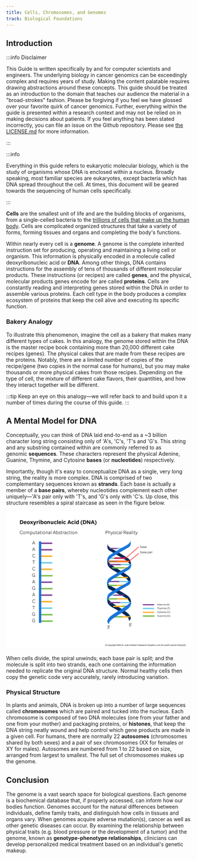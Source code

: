 ```yaml
---
title: Cells, Chromosomes, and Genomes
track: Biological Foundations
---
```


## Introduction

:::info Disclaimer

This Guide is written specifically by and for computer scientists and
engineers. The underlying biology in cancer genomics can be exceedingly complex
and requires years of study. Making the content palatable requires drawing
abstractions around these concepts. This guide should be treated as an
introduction to the domain that teaches our audience the material in a
"broad-strokes" fashion. Please be forgiving if you feel we have glossed over
your favorite quirk of cancer genomics. Further, everything within the guide is
presented within a research context and may not be relied on in making decisions
about patients. If you feel anything has been stated incorrectly, you can file
an issue on the Github repository. Please see [the LICENSE.md](https://github.com/stjude/learngenomics.dev/blob/main/LICENSE.md)
for more information.

:::

:::info

Everything in this guide refers to eukaryotic molecular biology, which is the
study of organisms whose DNA is enclosed within a nucleus. Broadly speaking,
most familiar species are eukaryotes, except bacteria which has DNA spread
throughout the cell. At times, this document will be geared towards the
sequencing of human cells specifically.

:::

**Cells** are the smallest unit of life and are the building blocks of organisms, from a
single-celled bacteria to the [trillions of cells that make up the human
body](https://journals.plos.org/plosbiology/article?id=10.1371/journal.pbio.1002533).
Cells are complicated organized structures that take a variety of forms, forming tissues
and organs and completing the body's functions.

Within nearly every cell is a **genome**. A genome is the complete inherited instruction
set for producing, operating and maintaining a living cell or organism. This information
is physically encoded in a molecule called deoxyribonucleic acid or **DNA**. Among other
things, DNA contains instructions for the assembly of tens of thousands of different
molecular products. These instructions (or recipes) are called **genes**, and the
physical, molecular products genes encode for are called **proteins**. Cells are
constantly reading and interpreting genes stored within the DNA in order to assemble
various proteins. Each cell type in the body produces a complex ecosystem of proteins
that keep the cell alive and executing its specific function.

### Bakery Analogy

To illustrate this phenomenon, imagine the cell as a bakery that makes many different
types of cakes. In this analogy, the genome stored within the DNA is the master recipe
book containing more than 20,000 different cake recipes (genes). The physical cakes that
are made from these recipes are the proteins. Notably, there are a limited number of
copies of the recipe/gene (two copies in the normal case for humans), but you may make
thousands or more physical cakes from those recipes. Depending on the type of cell, the
mixture of different cake flavors, their quantities, and how they interact together will
be different.

:::tip
Keep an eye on this analogy—we will refer back to and build upon it a number of times
during the course of this guide.
:::

## A Mental Model for DNA 

Conceptually, you can think of DNA laid end-to-end as a ~3 billion character long string
consisting only of 'A's, 'C's, 'T's and 'G's. This string and any substring contained
within are commonly referred to as genomic **sequences**. These characters represent the
physical Adenine, Guanine, Thymine, and Cytosine **bases** (or **nucleotides**)
respectively.

Importantly, though it's easy to conceptualize DNA as a single, very long
string, the reality is more complex. DNA is comprised of two complementary sequences
known as **strands**. Each base is actually a member of a **base pairs**, whereby
nucleotides complement each other uniquely—'A's pair only with 'T's, and 'G's only with
'C's. Up close, this structure resembles a spiral staircase as seen in the figure below.

![Figure showing computational model and then physical helix for DNA](../images/1.1-DNA.jpg)

When cells divide, the spiral unwinds; each base pair is split; and the molecule is
split into two strands, each one containing the information needed to replicate the
original DNA structure. Normal healthy cells then copy the genetic code very accurately,
rarely introducing variation.

### Physical Structure

In plants and animals, DNA is broken up into a number of large sequences
called **chromosomes** which are paired and tucked into the nucleus. Each chromosome is
composed of two DNA molecules (one from your father and one from your mother) and
packaging proteins, or **histones**, that keep the DNA string neatly wound and help
control which gene products are made in a given cell. For humans, there are normally
22 **autosomes** (chromosomes shared by both sexes) and a pair of sex chromosomes (XX for
females or XY for males). Autosomes are numbered from 1 to 22 based on size, arranged
from largest to smallest. The full set of chromosomes makes up the genome.

## Conclusion

The genome is a vast search space for biological questions. Each genome is a biochemical
database that, if properly accessed, can inform how our bodies function. Genomes account
for the natural differences between individuals, define family traits, and distinguish
how cells in tissues and organs vary. When genomes acquire adverse mutation(s), cancer
as well as other genetic diseases can occur. By examining the relationship between
physical traits (e.g. blood pressure or the development of a tumor) and the genome,
known as **genotype-phenotype relationships**, clinicians can develop personalized
medical treatment based on an individual's genetic makeup.
